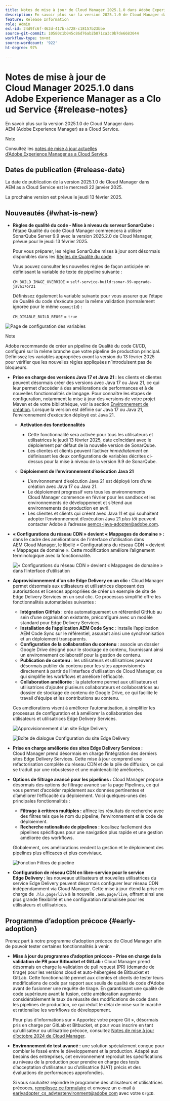 ```yaml
---
title: Notes de mise à jour de Cloud Manager 2025.1.0 dans Adobe Experience Manager as a Cloud Service
description: En savoir plus sur la version 2025.1.0 de Cloud Manager dans AEM as a Cloud Service.
feature: Release Information
role: Admin
exl-id: 24d9fc6f-462d-417b-a728-c18157b23bbe
source-git-commit: 10580c1b045c86d76ab2b871ca3c0b7de6683044
workflow-type: tm+mt
source-wordcount: '922'
ht-degree: 97%

---
```


# Notes de mise à jour de Cloud Manager 2025.1.0 dans Adobe Experience Manager as a Cloud Service {#release-notes}

<!-- https://wiki.corp.adobe.com/pages/viewpage.action?pageId=3389843928 -->

En savoir plus sur la version 2025.1.0 de Cloud Manager dans AEM (Adobe Experience Manager) as a Cloud Service.

>[!NOTE]
>
>Consultez les [notes de mise à jour actuelles d’Adobe Experience Manager as a Cloud Service](/help/release-notes/release-notes-cloud/release-notes-current.md).

## Dates de publication {#release-date}

La date de publication de la version 2025.1.0 de Cloud Manager dans AEM as a Cloud Service est le mercredi 22 janvier 2025.

La prochaine version est prévue le jeudi 13 février 2025.


## Nouveautés {#what-is-new}

* **Règles de qualité du code - Mise à niveau du serveur SonarQube :** l’étape Qualité du code Cloud Manager commencera à utiliser SonarQube Server 9.9 avec la version 2025.2.0 de Cloud Manager, prévue pour le jeudi 13 février 2025.

  Pour vous préparer, les règles SonarQube mises à jour sont désormais disponibles dans les [Règles de Qualité du code](/help/implementing/cloud-manager/code-quality-testing.md#understanding-code-quality-rules).

  Vous pouvez consulter les nouvelles règles de façon anticipée en définissant la variable de texte de pipeline suivante :

  `CM_BUILD_IMAGE_OVERRIDE` = `self-service-build:sonar-99-upgrade-java17or21`

  Définissez également la variable suivante pour vous assurer que l’étape de Qualité du code s’exécute pour la même validation (normalement ignorée pour le même `commitId`) :

  `CM_DISABLE_BUILD_REUSE` = `true`

![Page de configuration des variables](/help/implementing/cloud-manager/release-notes/assets/variables-config.png)

>[!NOTE]
>
>Adobe recommande de créer un pipeline de Qualité du code CI/CD, configuré sur la même branche que votre pipeline de production principal. Définissez les variables appropriées *avant* la version du 13 février 2025 pour vérifier que les nouvelles règles appliquées n’introduisent pas de bloqueurs.

* **Prise en charge des versions Java 17 et Java 21 :** les clients et clientes peuvent désormais créer des versions avec Java 17 ou Java 21, ce qui leur permet d’accéder à des améliorations de performances et à de nouvelles fonctionnalités de langage. Pour connaître les étapes de configuration, notamment la mise à jour des versions de votre projet Maven et de votre bibliothèque, voir la section [Environnement de création](/help/implementing/cloud-manager/getting-access-to-aem-in-cloud/build-environment-details.md). Lorsque la version est définie sur Java 17 ou Java 21, l’environnement d’exécution déployé est Java 21.

   * **Activation des fonctionnalités**
      * Cette fonctionnalité sera activée pour tous les utilisateurs et utilisatrices le jeudi 13 février 2025, date coïncidant avec le déploiement par défaut de la nouvelle version de SonarQube.
      * Les clientes et clients peuvent l’activer *immédiatement* en définissant les deux configurations de variables décrites ci-dessus pour la mise à niveau de la version 9.9 de SonarQube.

   * **Déploiement de l’environnement d’exécution Java 21**
      * L’environnement d’exécution Java 21 est déployé lors d’une création avec Java 17 ou Java 21.
      * Le déploiement progressif vers tous les environnements Cloud Manager commence en février pour les sandbox et les environnements de développement et s’étend aux environnements de production en avril.
      * Les clientes et clients qui créent avec Java 11 et qui souhaitent adopter l’environnement d’exécution Java 21 *plus tôt* peuvent contacter Adobe à l’adresse [aemcs-java-adopter@adobe.com](mailto:aemcs-java-adopter@adobe.com).

* **« Configurations du réseau CDN » devient « Mappages de domaine » :** dans le cadre des améliorations de l’interface d’utilisation dans AEM Cloud Manager, le libellé « Configurations du réseau CDN » devient « Mappages de domaine ». Cette modification améliore l’alignement terminologique avec la fonctionnalité. <!-- CMGR-64738 -->

  ![« Configurations du réseau CDN » devient « Mappages de domaine » dans l’interface d’utilisation](/help/implementing/cloud-manager/release-notes/assets/domain-mappings.png)

* **Approvisionnement d’un site Edge Delivery en un clic :** Cloud Manager permet désormais aux utilisateurs et utilisatrices disposant des autorisations et licences appropriées de créer un exemple de site de Edge Delivery Services en un seul clic. Ce processus simplifié offre les fonctionnalités automatisées suivantes :

   * **Intégration GitHub** : crée automatiquement un référentiel GitHub au sein d’une organisation existante, préconfiguré avec un modèle standard pour Edge Delivery Services.
   * **Installation de l’application AEM Code Sync** : installe l’application AEM Code Sync sur le référentiel, assurant ainsi une synchronisation et un déploiement transparents.
   * **Configuration de la collaboration du contenu** : associe un dossier Google Drive désigné pour le stockage de contenu, fournissant ainsi un environnement collaboratif pour la gestion de contenu.
   * **Publication de contenu** : les utilisateurs et utilisatrices peuvent désormais publier du contenu pour les sites approvisionnés directement à partir de l’interface d’utilisation de Cloud Manager, ce qui simplifie les workflows et améliore l’efficacité.
   * **Collaboration améliorée** : la plateforme permet aux utilisateurs et utilisatrices d’ajouter plusieurs collaborateurs et collaboratrices au dossier de stockage de contenu de Google Drive, ce qui facilite le travail d’équipe et les contributions au contenu.

  Ces améliorations visent à améliorer l’automatisation, à simplifier les processus de configuration et à améliorer la collaboration des utilisateurs et utilisatrices Edge Delivery Services. <!-- CMGR-59362 -->

  ![Approvisionnement d’un site Edge Delivery](/help/implementing/cloud-manager/release-notes/assets/eds-one-click-60.png)

  ![Boîte de dialogue Configuration du site Edge Delivery](/help/implementing/cloud-manager/release-notes/assets/eds-provision-60.png)

* **Prise en charge améliorée des sites Edge Delivery Services :** Cloud Manager prend désormais en charge l’intégration des derniers sites Edge Delivery Services. Cette mise à jour comprend une refactorisation complète du réseau CDN et de la pile de diffusion, ce qui se traduit par une robustesse et une maintenabilité améliorées.

* **Options de filtrage avancé pour les pipelines :** Cloud Manager propose désormais des options de filtrage avancé sur la page Pipelines, ce qui vous permet d’accéder rapidement aux données pertinentes et d’améliorer l’efficacité du déploiement. Voici quelques-unes des principales fonctionnalités :

   * **Filtrage à critères multiples :** affinez les résultats de recherche avec des filtres tels que le nom du pipeline, l’environnement et le code de déploiement.
   * **Recherche rationalisée de pipelines :** localisez facilement des pipelines spécifiques pour une navigation plus rapide et une gestion améliorée des workflows.

  Globalement, ces améliorations rendent la gestion et le déploiement des pipelines plus efficaces et plus conviviaux.

  ![Fonction Filtres de pipeline](/help/implementing/cloud-manager/release-notes/assets/pipeline-filters.png)

* **Configuration de réseau CDN en libre-service pour le service Edge Delivery :** les nouveaux utilisateurs et nouvelles utilisatrices du service Edge Delivery peuvent désormais configurer leur réseau CDN indépendamment via Cloud Manager. Cette mise à jour étend la prise en charge de `.hlx.page/live` à la nouvelle `.aem.page/live`, offrant ainsi une plus grande flexibilité et une configuration rationalisée pour les utilisateurs et utilisatrices.

## Programme d’adoption précoce {#early-adoption}

Prenez part à notre programme d’adoption précoce de Cloud Manager afin de pouvoir tester certaines fonctionnalités à venir.

* **Mise à jour du programme d’adoption précoce - Prise en charge de la validation de PR pour Bitbucket et GitLab :** Cloud Manager prend désormais en charge la validation de pull request (PR) (demande de tirage) pour les versions cloud et auto-hébergées de Bitbucket et GitLab. Cette fonctionnalité permet aux clientes et clients de tester leurs modifications de code par rapport aux seuils de qualité de code d’Adobe avant de fusionner une requête de tirage. En garantissant une qualité de code supérieure avant la fusion, cette amélioration augmente considérablement le taux de réussite des modifications de code dans les pipelines de production, ce qui réduit le délai de mise sur le marché et rationalise les workflows de développement.

  Pour plus d’informations sur « Apportez votre propre Git », désormais pris en charge par GitLab et Bitbucket, et pour vous inscrire en tant qu’utilisateur ou utilisatrice précoce, consultez [Notes de mise à jour d’octobre 2024 de Cloud Manager](/help/implementing/cloud-manager/release-notes/2024/2024-10-0.md##gitlab-bitbucket).

* **Environnement de test avancé :** une solution spécialement conçue pour combler le fossé entre le développement et la production. Adapté aux besoins des entreprises, cet environnement reproduit les spécifications au niveau de la production pour prendre en charge des tests d’acceptation d’utilisateur ou d’utilisatrice (UAT) précis et des évaluations de performances approfondies.

  Si vous souhaitez rejoindre le programme des utilisateurs et utilisatrices précoces, [remplissez ce formulaire](https://nam04.safelinks.protection.outlook.com/?url=https%3A%2F%2Furldefense.com%2Fv3%2F__https%3A%2Fwww.feedbackprogram.adobe.com%2Fh%2Fs%2F6N425LYG1jQ1Nc0F20Zllt__%3B!!OgNkHJCYlf_CHg!fIp-QrZ9si3kcUIjRCniEzqAAa8FcU1iN34SGQFtlcQ36eUQXOZWbDHP7oZajqddgpuOMAVL5CQpkZ6ths76Qks8%24&amp;data=05%7C02%7Cpanchapa%40adobe.com%7Cf81bcaa4b20544f1818b08dccd07c78c%7Cfa7b1b5a7b34438794aed2c178decee1%7C0%7C0%7C638610680502164019%7CUnknown%7CTWFpbGZsb3d8eyJWIjoiMC4wLjAwMDAiLCJQIjoiV2luMzIiLCJBTiI6Ik1haWwiLCJXVCI6Mn0%3D%7C0%7C%7C%7C&amp;sdata=aGo6zz2ldPrta4lpvo3CLNENR5ghHDDCPbG1adUaNZQ%3D&amp;reserved=0) et envoyez un e-mail à [earlyadopter_cs_advtestenvironment@adobe.com](mailto:earlyadopter_cs_advtestenvironment@adobe.com) avec votre `OrgID`.



<!-- ## Bug fixes -->




<!-- ## Known issues {#known-issues} -->
